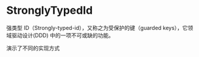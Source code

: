 # StronglyTypedId

强类型 ID（Strongly-typed-id），又称之为受保护的键（guarded keys），它领域驱动设计(DDD) 中的一项不可或缺的功能。

演示了不同的实现方式
